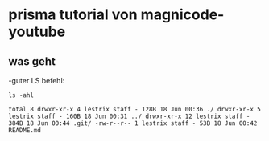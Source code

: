 # prisma tutorial von magnicode-youtube

## was geht

-guter LS befehl:

`ls -ahl`

`total 8 drwxr-xr-x 4 lestrix staff - 128B 18 Jun 00:36 ./ drwxr-xr-x 5 lestrix staff - 160B 18 Jun 00:31 ../ drwxr-xr-x 12 lestrix staff - 384B 18 Jun 00:44 .git/ -rw-r--r-- 1 lestrix staff - 53B 18 Jun 00:42 README.md`

